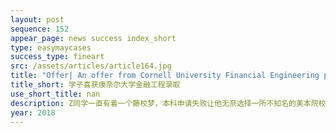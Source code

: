 ```yaml
---
layout: post
sequence: 152
appear_page: news success index_short
type: easymaycases
success_type: fineart
src: /assets/articles/article164.jpg
title: "Offer| An offer from Cornell University Financial Engineering program"
title_short: 学子喜获康奈尔大学金融工程录取
use_short_title: nan
description: Z同学一直有着一个藤校梦，本科申请失败让他无奈选择一所不知名的美本院校，但他从未忘记过自己的梦想。在大三下学期，Z同学打算放手一搏，利用研究生申请这一机会，实现自己的藤校梦。在各家机构咨询过后，货比三家，Z同学最终选择了签约易美的圆梦名校VIP计划。
year: 2018
---
```


